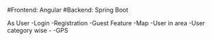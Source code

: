#Frontend: Angular
#Backend: Spring Boot

As User 
	-Login
	-Registration
	-Guest
Feature
	-Map
		-User in area
		-User category wise
		-
	-GPS